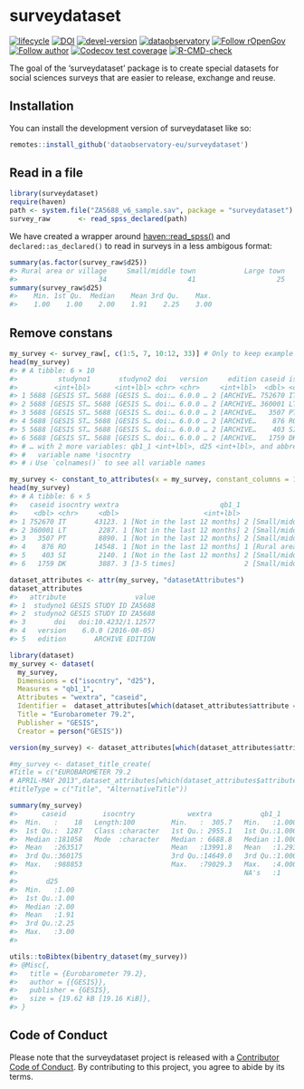 
<!-- README.md is generated from README.Rmd. Please edit that file -->

# surveydataset

<!-- badges: start -->

[![lifecycle](https://lifecycle.r-lib.org/articles/figures/lifecycle-experimental.svg)](https://lifecycle.r-lib.org/articles/stages.html#experimental)
[![DOI](https://zenodo.org/badge/DOI/10.5281/zenodo.7013164.svg)](https://zenodo.org/record/6950435#.YukDAXZBzIU)
[![devel-version](https://img.shields.io/badge/devel%20version-0.1.0-blue.svg)](https://github.com/dataobservatory-eu/dataset)
[![dataobservatory](https://img.shields.io/badge/ecosystem-dataobservatory.eu-3EA135.svg)](https://dataobservatory.eu/)
[![Follow
rOpenGov](https://img.shields.io/twitter/follow/ropengov.svg?style=social)](https://twitter.com/intent/follow?screen_name=ropengov)
[![Follow
author](https://img.shields.io/twitter/follow/digitalmusicobs.svg?style=social)](https://twitter.com/intent/follow?screen_name=digitalmusicobs)
[![Codecov test
coverage](https://codecov.io/gh/dataobservatory-eu/surveydataset/branch/master/graph/badge.svg)](https://app.codecov.io/gh/dataobservatory-eu/surveydataset?branch=master)
[![R-CMD-check](https://github.com/dataobservatory-eu/surveydataset/actions/workflows/R-CMD-check.yaml/badge.svg)](https://github.com/dataobservatory-eu/surveydataset/actions/workflows/R-CMD-check.yaml)
<!-- badges: end -->

The goal of the ‘surveydataset’ package is to create special datasets
for social sciences surveys that are easier to release, exchange and
reuse.

## Installation

You can install the development version of surveydataset like so:

``` r
remotes::install_github('dataobservatory-eu/surveydataset')
```

## Read in a file

``` r
library(surveydataset)
require(haven)
path <- system.file("ZA5688_v6_sample.sav", package = "surveydataset")
survey_raw       <- read_spss_declared(path)
```

We have created a wrapper around
[haven::read_spss()](https://haven.tidyverse.org/reference/read_spss.html)
and `declared::as_declared()` to read in surveys in a less ambigous
format:

``` r
summary(as.factor(survey_raw$d25))
#> Rural area or village     Small/middle town            Large town 
#>                    34                    41                    25
summary(survey_raw$d25)
#>    Min. 1st Qu.  Median    Mean 3rd Qu.    Max. 
#>    1.00    1.00    2.00    1.91    2.25    3.00
```

## Remove constans

``` r
my_survey <- survey_raw[, c(1:5, 7, 10:12, 33)] # Only to keep example easier to read
head(my_survey)
#> # A tibble: 6 × 10
#>          studyno1       studyno2 doi   version     edition caseid isocn…¹ wextra
#>         <int+lbl>      <int+lbl> <chr> <chr>     <int+lbl>  <dbl> <chr>    <dbl>
#> 1 5688 [GESIS ST… 5688 [GESIS S… doi:… 6.0.0 … 2 [ARCHIVE… 752670 IT      43123.
#> 2 5688 [GESIS ST… 5688 [GESIS S… doi:… 6.0.0 … 2 [ARCHIVE… 360001 LT       2287.
#> 3 5688 [GESIS ST… 5688 [GESIS S… doi:… 6.0.0 … 2 [ARCHIVE…   3507 PT       8890.
#> 4 5688 [GESIS ST… 5688 [GESIS S… doi:… 6.0.0 … 2 [ARCHIVE…    876 RO      14548.
#> 5 5688 [GESIS ST… 5688 [GESIS S… doi:… 6.0.0 … 2 [ARCHIVE…    403 SI       2140.
#> 6 5688 [GESIS ST… 5688 [GESIS S… doi:… 6.0.0 … 2 [ARCHIVE…   1759 DK       3887.
#> # … with 2 more variables: qb1_1 <int+lbl>, d25 <int+lbl>, and abbreviated
#> #   variable name ¹​isocntry
#> # ℹ Use `colnames()` to see all variable names
```

``` r
my_survey <- constant_to_attributes(x = my_survey, constant_columns = 1:5)
head(my_survey)
#> # A tibble: 6 × 5
#>   caseid isocntry wextra                         qb1_1                       d25
#>    <dbl> <chr>     <dbl>                     <int+lbl>                 <int+lbl>
#> 1 752670 IT       43123. 1 [Not in the last 12 months] 2 [Small/middle town]    
#> 2 360001 LT        2287. 1 [Not in the last 12 months] 2 [Small/middle town]    
#> 3   3507 PT        8890. 1 [Not in the last 12 months] 2 [Small/middle town]    
#> 4    876 RO       14548. 1 [Not in the last 12 months] 1 [Rural area or village]
#> 5    403 SI        2140. 1 [Not in the last 12 months] 2 [Small/middle town]    
#> 6   1759 DK        3887. 3 [3-5 times]                 2 [Small/middle town]
```

``` r
dataset_attributes <- attr(my_survey, "datasetAttributes")
dataset_attributes
#>   attribute                 value
#> 1  studyno1 GESIS STUDY ID ZA5688
#> 2  studyno2 GESIS STUDY ID ZA5688
#> 3       doi   doi:10.4232/1.12577
#> 4   version    6.0.0 (2016-08-05)
#> 5   edition       ARCHIVE EDITION
```

``` r
library(dataset)
my_survey <- dataset(
  my_survey,
  Dimensions = c("isocntry", "d25"),
  Measures = "qb1_1", 
  Attributes = "wextra", "caseid", 
  Identifier =  dataset_attributes[which(dataset_attributes$attribute == "doi"),2], 
  Title = "Eurobarometer 79.2", 
  Publisher = "GESIS", 
  Creator = person("GESIS"))

version(my_survey) <- dataset_attributes[which(dataset_attributes$attribute == "version"),2]

#my_survey <- dataset_title_create(
#Title = c("EUROBAROMETER 79.2
# APRIL-MAY 2013",dataset_attributes[which(dataset_attributes$attribute == "studyno1"),2]), 
#titleType = c("Title", "AlternativeTitle"))
```

``` r
summary(my_survey)
#>      caseid         isocntry             wextra            qb1_1      
#>  Min.   :    18   Length:100         Min.   :  305.7   Min.   :1.000  
#>  1st Qu.:  1287   Class :character   1st Qu.: 2955.1   1st Qu.:1.000  
#>  Median :181058   Mode  :character   Median : 6688.8   Median :1.000  
#>  Mean   :263517                      Mean   :13991.8   Mean   :1.293  
#>  3rd Qu.:360175                      3rd Qu.:14649.0   3rd Qu.:1.000  
#>  Max.   :988853                      Max.   :79029.3   Max.   :4.000  
#>                                                        NA's   :1      
#>       d25      
#>  Min.   :1.00  
#>  1st Qu.:1.00  
#>  Median :2.00  
#>  Mean   :1.91  
#>  3rd Qu.:2.25  
#>  Max.   :3.00  
#> 
```

``` r
utils::toBibtex(bibentry_dataset(my_survey))
#> @Misc{,
#>   title = {Eurobarometer 79.2},
#>   author = {{GESIS}},
#>   publisher = {GESIS},
#>   size = {19.62 kB [19.16 KiB]},
#> }
```

## Code of Conduct

Please note that the surveydataset project is released with a
[Contributor Code of
Conduct](https://contributor-covenant.org/version/2/1/CODE_OF_CONDUCT.html).
By contributing to this project, you agree to abide by its terms.
